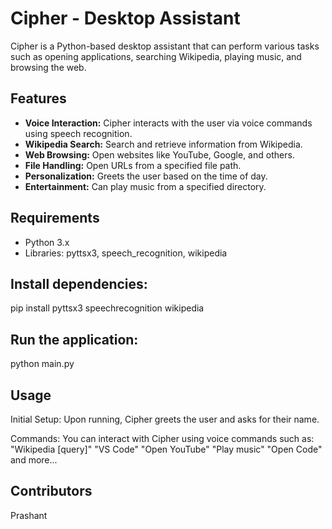 # Cipher - Desktop Assistant

Cipher is a Python-based desktop assistant that can perform various tasks such as opening applications, searching Wikipedia, playing music, and browsing the web.

## Features

- **Voice Interaction:** Cipher interacts with the user via voice commands using speech recognition.
- **Wikipedia Search:** Search and retrieve information from Wikipedia.
- **Web Browsing:** Open websites like YouTube, Google, and others.
- **File Handling:** Open URLs from a specified file path.
- **Personalization:** Greets the user based on the time of day.
- **Entertainment:** Can play music from a specified directory.

## Requirements

- Python 3.x
- Libraries: pyttsx3, speech_recognition, wikipedia


## Install dependencies:

pip install pyttsx3 speechrecognition wikipedia


## Run the application:

python main.py

## Usage

Initial Setup: Upon running, Cipher greets the user and asks for their name.

Commands: You can interact with Cipher using voice commands such as:
"Wikipedia [query]"
"VS Code"
"Open YouTube"
"Play music"
"Open Code"
and more...

## Contributors
Prashant 
